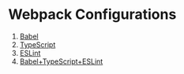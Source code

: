 # Webpack Configurations

1. [Babel](./1.Babel/)
2. [TypeScript](./2.TypeScript/)
3. [ESLint](./3.ESLint/)
4. [Babel+TypeScript+ESLint](./4.Babel_TypeScript_ESLint/)
